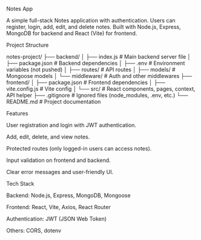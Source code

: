 Notes App

A simple full-stack Notes application with authentication. Users can register, login, add, edit, and delete notes. Built with Node.js, Express, MongoDB for backend and React (Vite) for frontend.

Project Structure

notes-project/
├── backend/
│   ├── index.js          # Main backend server file
│   ├── package.json      # Backend dependencies
│   ├── .env              # Environment variables (not pushed)
│   ├── routes/           # API routes
│   ├── models/           # Mongoose models
│   └── middleware/       # Auth and other middlewares
├── frontend/
│   ├── package.json      # Frontend dependencies
│   ├── vite.config.js    # Vite config
│   └── src/              # React components, pages, context, API helper
├── .gitignore            # Ignored files (node_modules, .env, etc.)
└── README.md             # Project documentation


Features

User registration and login with JWT authentication.

Add, edit, delete, and view notes.

Protected routes (only logged-in users can access notes).

Input validation on frontend and backend.

Clear error messages and user-friendly UI.

Tech Stack

Backend: Node.js, Express, MongoDB, Mongoose

Frontend: React, Vite, Axios, React Router

Authentication: JWT (JSON Web Token)

Others: CORS, dotenv